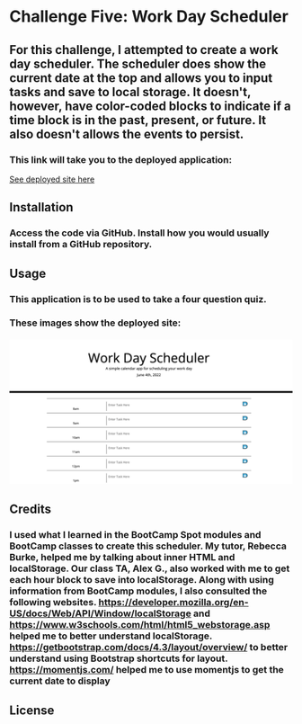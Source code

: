 # Challenge Five: Work Day Scheduler

## For this challenge, I attempted to create a work day scheduler. The scheduler does show the current date at the top and allows you to input tasks and save to local storage. It doesn't, however, have color-coded blocks to indicate if a time block is in the past, present, or future. It also doesn't allows the events to persist. 

### This link will take you to the deployed application:

[See deployed site here](https://kristynerhaugen.github.io/summer-scheduler/)

## Installation
### Access the code via GitHub. Install how you would usually install from a GitHub repository. 

## Usage
### This application is to be used to take a four question quiz. 

### These images show the deployed site:
#### ![Screen Shot of Summer Scheduler](Develop/images/ScreenShot.png)

## Credits 
### I used what I learned in the BootCamp Spot modules and BootCamp classes to create this scheduler. My tutor, Rebecca Burke, helped me by talking about inner HTML and localStorage. Our class TA, Alex G., also worked with me to get each hour block to save into localStorage. Along with using information from BootCamp modules, I also consulted the following websites. https://developer.mozilla.org/en-US/docs/Web/API/Window/localStorage and https://www.w3schools.com/html/html5_webstorage.asp helped me to better understand localStorage. https://getbootstrap.com/docs/4.3/layout/overview/ to better understand using Bootstrap shortcuts for layout. https://momentjs.com/ helped me to use momentjs to get the current date to display 


## License